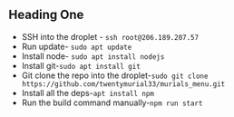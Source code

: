 ## Heading One
- SSH into the droplet - `ssh root@206.189.207.57`
- Run update- `sudo apt update`
- Install node- `sudo apt install nodejs`
- Install git-`sudo apt install git`
- Git clone the repo into the droplet-`sudo git clone https://github.com/twentymurial33/murials_menu.git`
- Install all the deps-`apt install npm`
- Run the build command manually-`npm run start`









